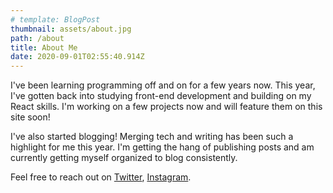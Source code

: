 ```yaml
---
# template: BlogPost
thumbnail: assets/about.jpg
path: /about
title: About Me
date: 2020-09-01T02:55:40.914Z
---
```

I've been learning programming off and on for a few years now. This year, I've gotten back into studying front-end development and building on my React skills. I'm working on a few projects now and will feature them on this site soon!

I've also started blogging! Merging tech and writing has been such a highlight for me this year. I'm getting the hang of publishing posts and am currently getting myself organized to blog consistently.

Feel free to reach out on [Twitter](https://twitter.com/anaveecodes), [Instagram](https://instagram.com/anaveecodes).